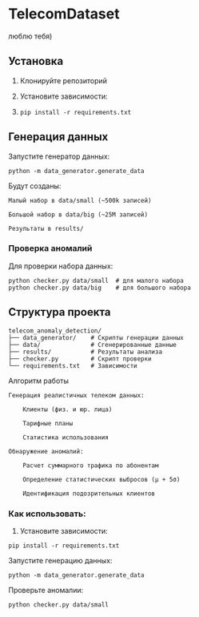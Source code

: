 # TelecomDataset
люблю тебя)
## Установка

1. Клонируйте репозиторий
2. Установите зависимости:
  
3. ```
   pip install -r requirements.txt
   ```
   
## Генерация данных

Запустите генератор данных:

 ```
python -m data_generator.generate_data
 ```

Будут созданы:

``` 
Малый набор в data/small (~500k записей)

Большой набор в data/big (~25M записей)

Результаты в results/ 
```

### Проверка аномалий

Для проверки набора данных:

   ```
   python checker.py data/small  # для малого набора
   python checker.py data/big    # для большого набора 
   ```
## Структура проекта
```
telecom_anomaly_detection/
├── data_generator/    # Скрипты генерации данных
├── data/              # Сгенерированные данные
├── results/           # Результаты анализа
├── checker.py         # Скрипт проверки
└── requirements.txt   # Зависимости
```

Алгоритм работы

    Генерация реалистичных телеком данных:

        Клиенты (физ. и юр. лица)

        Тарифные планы

        Статистика использования

    Обнаружение аномалий:

        Расчет суммарного трафика по абонентам

        Определение статистических выбросов (μ + 5σ)

        Идентификация подозрительных клиентов

### Как использовать:

1. Установите зависимости:
```
pip install -r requirements.txt
```
Запустите генерацию данных:
```
python -m data_generator.generate_data
```
Проверьте аномалии:
```
python checker.py data/small
```
